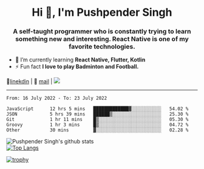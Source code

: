 <h1 align="center">Hi 👋, I'm Pushpender Singh</h1>
<h3 align="center">A self-taught programmer who is constantly trying to learn something new and interesting. React Native is one of my favorite technologies.</h3>

- 🌱 I’m currently learning **React Native, Flutter, Kotlin**
- ⚡ Fun fact **I love to play Badminton and Football.**

👔[linekdin](https://www.linkedin.com/in/pushpender-singh-240061202/) | 📧 [mail](mailto:pushpendersingh@p2devs.com) | ![](https://komarev.com/ghpvc/?username=pushpender-singh-ap&color=blue)


---

<!--START_SECTION:waka-->

```text
From: 16 July 2022 - To: 23 July 2022

JavaScript      12 hrs 5 mins   █████████████▓░░░░░░░░░░░   54.02 %
JSON            5 hrs 39 mins   ██████▒░░░░░░░░░░░░░░░░░░   25.30 %
Git             1 hr 11 mins    █▒░░░░░░░░░░░░░░░░░░░░░░░   05.30 %
Groovy          1 hr 3 mins     █▒░░░░░░░░░░░░░░░░░░░░░░░   04.72 %
Other           30 mins         ▓░░░░░░░░░░░░░░░░░░░░░░░░   02.28 %
```

<!--END_SECTION:waka-->


![Pushpender Singh's github stats](https://github-readme-stats.vercel.app/api?username=pushpender-singh-ap&show_icons=true&theme=radical&count_private=true)</br>
[![Top Langs](https://github-readme-stats.vercel.app/api/top-langs/?username=pushpender-singh-ap&theme=radical)](https://github.com/pushpender-singh-ap/github-readme-stats)

[![trophy](https://github-profile-trophy.vercel.app/?username=pushpender-singh-ap&theme=onedark)](https://github.com/pushpender-singh-ap/pushpender-singh-ap)
